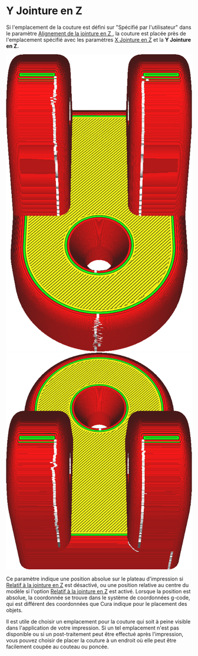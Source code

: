 Y Jointure en Z
====
Si l'emplacement de la couture est défini sur "Spécifié par l'utilisateur" dans le paramètre [Alignement de la jointure en Z
](z_seam_type.md), la couture est placée près de l'emplacement spécifié avec les paramètres [X Jointure en Z](z_seam_x.md) et la **Y Jointure en Z.**

![La couture est située sur la face avant](../../../articles/images/z_seam_y_front.png)
![La couture est située sur la face arrière](../../../articles/images/z_seam_y_back.png)

Ce paramètre indique une position absolue sur le plateau d'impression si [Relatif à la jointure en Z](z_seam_relative.md) est désactivé, ou une position relative au centre du modèle si l'option [Relatif à la jointure en Z](z_seam_relative.md) est activé. Lorsque la position est absolue, la coordonnée se trouve dans le système de coordonnées g-code, qui est différent des coordonnées que Cura indique pour le placement des objets.

Il est utile de choisir un emplacement pour la couture qui soit à peine visible dans l'application de votre impression. Si un tel emplacement n'est pas disponible ou si un post-traitement peut être effectué après l'impression, vous pouvez choisir de placer la couture à un endroit où elle peut être facilement coupée au couteau ou poncée.
